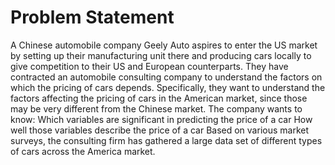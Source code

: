 # Problem Statement
A Chinese automobile company Geely Auto aspires to enter the US market by setting up their manufacturing unit there and producing cars locally to give competition to their US and European counterparts. They have contracted an automobile consulting company to understand the factors on which the pricing of cars depends. Specifically, they want to understand the factors affecting the pricing of cars in the American market, since those may be very different from the Chinese market. The company wants to know: Which variables are significant in predicting the price of a car How well those variables describe the price of a car Based on various market surveys, the consulting firm has gathered a large data set of different types of cars across the America market.
